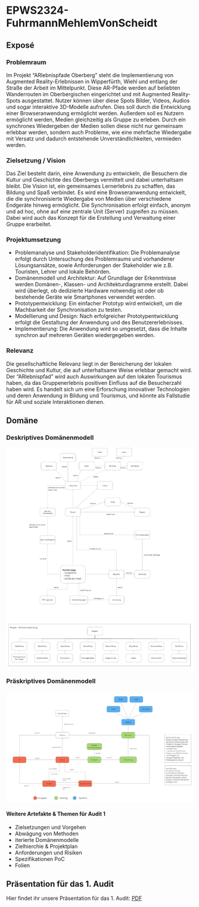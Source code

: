 # EPWS2324-FuhrmannMehlemVonScheidt

## Exposé

### Problemraum

Im Projekt “ARlebnispfade Oberberg” steht die Implementierung von Augmented Reality-Erlebnissen in Wipperfürth, Wiehl und entlang der Straße der Arbeit im Mittelpunkt. Diese AR-Pfade werden auf beliebten Wanderrouten im Oberbergischen eingerichtet und mit Augmented Reality-Spots ausgestattet. Nutzer können über diese Spots Bilder, Videos, Audios und sogar interaktive 3D-Modelle aufrufen. Dies soll durch die Entwicklung einer Browseranwendung ermöglicht werden. 
Außerdem soll es Nutzern ermöglicht werden, Medien gleichzeitig als Gruppe zu erleben. Durch ein synchrones Wiedergeben der Medien sollen diese nicht nur gemeinsam erlebbar werden, sondern auch Probleme, wie eine mehrfache Wiedergabe mit Versatz und dadurch entstehende Unverständlichkeiten, vermieden werden.

### Zielsetzung / Vision

Das Ziel besteht darin, eine Anwendung zu entwickeln, die Besuchern die Kultur und Geschichte des Oberbergs vermittelt und dabei unterhaltsam bleibt. Die Vision ist, ein gemeinsames Lernerlebnis zu schaffen, das Bildung und Spaß verbindet. Es wird eine Browseranwendung entwickelt, die die synchronisierte Wiedergabe von Medien über verschiedene Endgeräte hinweg ermöglicht. Die Synchronisation erfolgt einfach, anonym und ad hoc, ohne auf eine zentrale Unit (Server) zugreifen zu müssen. Dabei wird auch das Konzept für die Erstellung und Verwaltung einer Gruppe erarbeitet.

### Projektumsetzung

* Problemanalyse und Stakeholderidentifikation: Die Problemanalyse erfolgt durch Untersuchung des Problemraums und vorhandener Lösungsansätze, sowie Anforderungen der Stakeholder wie z.B. Touristen, Lehrer und lokale Behörden.
* Domänenmodell und Architektur: Auf Grundlage der Erkenntnisse werden Domänen-, Klassen- und Architekturdiagramme erstellt. Dabei wird überlegt, ob dedizierte Hardware notwendig ist oder ob bestehende Geräte wie Smartphones verwendet werden.
* Prototypentwicklung: Ein einfacher Prototyp wird entwickelt, um die Machbarkeit der Synchronisation zu testen.
* Modellierung und Design: Nach erfolgreicher Prototypentwicklung erfolgt die Gestaltung der Anwendung und des Benutzererlebnisses.
* Implementierung: Die Anwendung wird so umgesetzt, dass die Inhalte synchron auf mehreren Geräten wiedergegeben werden.


### Relevanz

Die gesellschaftliche Relevanz liegt in der Bereicherung der lokalen Geschichte und Kultur, die auf unterhaltsame Weise erlebbar gemacht wird. Der “ARlebnispfad” wird auch Auswirkungen auf den lokalen Tourismus haben, da das Gruppenerlebnis positiven Einfluss auf die Besucherzahl haben wird. Es handelt sich um eine Erforschung innovativer Technologien und deren Anwendung in Bildung und Tourismus, und könnte als Fallstudie für AR und soziale Interaktionen dienen. 

## Domäne

### Deskriptives Domänenmodell
![Deskriptives Domänenmodell](/Artefakte/Deskriptives_Domaenenmodell_v1.1.png)

### Präskriptives Domänenmodell
![Domänenmodell](/Artefakte/Domaenenanalyse_v1.1.png)

#### Weitere Artefakte & Themen für Audit 1

* Zielsetzungen und Vorgehen
* Abwägung von Methoden
* iterierte Domänenmodelle
* Zielhierchie & Projektplan
* Anforderungen und Risiken
* Spezifikationen PoC
* Folien

## Präsentation für das 1. Audit
Hier findet ihr unsere Präsentation für das 1. Audit: [PDF](/Audits/Audit1.pdf)